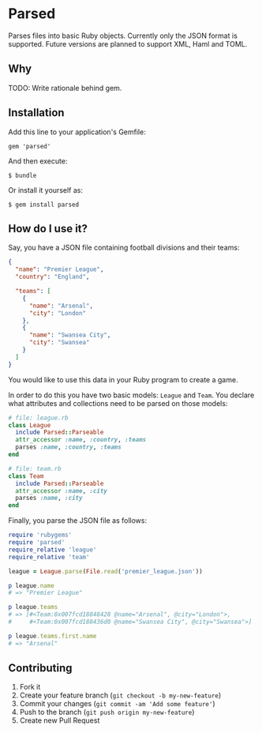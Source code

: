 # Parsed

Parses files into basic Ruby objects. Currently only the JSON format is
supported. Future versions are planned to support XML, Haml and TOML.

## Why

TODO: Write rationale behind gem.

## Installation

Add this line to your application's Gemfile:

    gem 'parsed'

And then execute:

    $ bundle

Or install it yourself as:

    $ gem install parsed

## How do I use it?

Say, you have a JSON file containing football divisions and their teams:

``` json
{
  "name": "Premier League",
  "country": "England",

  "teams": [
    {
      "name": "Arsenal",
      "city": "London"
    },
    {
      "name": "Swansea City",
      "city": "Swansea"
    }
  ]
}
```

You would like to use this data in your Ruby program to create a game.

In order to do this you have two basic models: `League` and `Team`. You declare
what attributes and collections need to be parsed on those models:

``` ruby
# file: league.rb
class League
  include Parsed::Parseable
  attr_accessor :name, :country, :teams
  parses :name, :country, :teams
end

# file: team.rb
class Team
  include Parsed::Parseable
  attr_accessor :name, :city
  parses :name, :city
end
```

Finally, you parse the JSON file as follows:

``` ruby
require 'rubygems'
require 'parsed'
require_relative 'league'
require_relative 'team'

league = League.parse(File.read('premier_league.json'))

p league.name
# => "Premier League"

p league.teams
# => [#<Team:0x007fcd18848428 @name="Arsenal", @city="London">,
#     #<Team:0x007fcd188436d0 @name="Swansea City", @city="Swansea">]

p league.teams.first.name
# => "Arsenal"
```

## Contributing

1. Fork it
2. Create your feature branch (`git checkout -b my-new-feature`)
3. Commit your changes (`git commit -am 'Add some feature'`)
4. Push to the branch (`git push origin my-new-feature`)
5. Create new Pull Request
